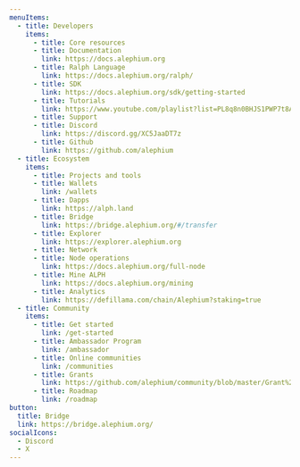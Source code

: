 ```yaml
---
menuItems:
  - title: Developers
    items:
      - title: Core resources
      - title: Documentation
        link: https://docs.alephium.org
      - title: Ralph Language
        link: https://docs.alephium.org/ralph/
      - title: SDK
        link: https://docs.alephium.org/sdk/getting-started
      - title: Tutorials
        link: https://www.youtube.com/playlist?list=PL8q8n0BHJS1PWP7t8ABECYdOaPM-hJmjx
      - title: Support
      - title: Discord
        link: https://discord.gg/XC5JaaDT7z
      - title: Github
        link: https://github.com/alephium
  - title: Ecosystem
    items:
      - title: Projects and tools
      - title: Wallets
        link: /wallets
      - title: Dapps
        link: https://alph.land
      - title: Bridge
        link: https://bridge.alephium.org/#/transfer
      - title: Explorer
        link: https://explorer.alephium.org
      - title: Network
      - title: Node operations
        link: https://docs.alephium.org/full-node
      - title: Mine ALPH
        link: https://docs.alephium.org/mining
      - title: Analytics
        link: https://defillama.com/chain/Alephium?staking=true
  - title: Community
    items:
      - title: Get started
        link: /get-started
      - title: Ambassador Program
        link: /ambassador
      - title: Online communities
        link: /communities
      - title: Grants
        link: https://github.com/alephium/community/blob/master/Grant%26RewardProgram.md
      - title: Roadmap
        link: /roadmap
button:
  title: Bridge
  link: https://bridge.alephium.org/
socialIcons:
  - Discord
  - X
---
```

